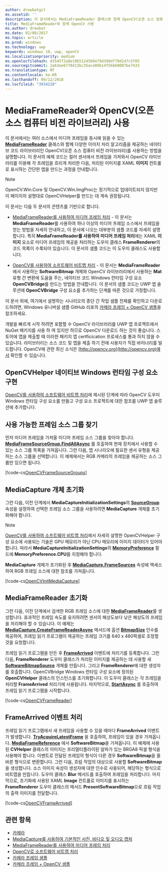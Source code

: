 ```yaml
---
author: drewbatgit
ms.assetid: ''
description: 이 문서에서는 MediaFrameReader 클래스와 함께 OpenCV(오픈 소스 컴퓨터 비전 라이브러리)를 사용하는 방법을 설명합니다.
title: MediaFrameReader와 함께 OpenCV 사용
ms.author: drewbat
ms.date: 02/08/2017
ms.topic: article
ms.prod: windows
ms.technology: uwp
keywords: windows 10, uwp, openCV
ms.localizationpriority: medium
ms.openlocfilehash: 43545f2a8e1965124560479d399df79d247c5f05
ms.sourcegitcommit: 2a63ee6770413bc35ace09b14f56b60007be7433
ms.translationtype: MT
ms.contentlocale: ko-KR
ms.lasthandoff: 09/12/2018
ms.locfileid: "3934228"
---
```

# <a name="use-the-open-source-computer-vision-library-opencv-with-mediaframereader"></a>MediaFrameReader와 OpenCV(오픈 소스 컴퓨터 비전 라이브러리) 사용

이 문서에서는 여러 소스에서 미디어 프레임을 동시에 읽을 수 있는 [**MediaFrameReader**](https://msdn.microsoft.com/library/windows/apps/Windows.Media.Capture.Frames.MediaFrameReader) 클래스와 함께 다양한 이미지 처리 알고리즘을 제공하는 네이티브 코드 라이브러리인 OpenCV(오픈 소스 컴퓨터 비전 라이브러리)를 사용하는 방법을 설명합니다. 이 문서의 예제 코드는 컬러 센서에서 프레임을 가져와서 OpenCV 라이브러리를 이용해 각 프레임을 흐리게 처리한 다음, 처리된 이미지를 XAML **이미지** 컨트롤로 표시하는 간단한 앱을 만드는 과정을 안내합니다. 

>[!NOTE]
>OpenCV.Win.Core 및 OpenCV.Win.ImgProc는 정기적으로 업데이트되지 않지만 이 페이지의 설명대로 OpenCVHelper를 만드는 데 계속 권장됩니다.

이 문서는 다음 두 문서의 콘텐츠를 기반으로 합니다.

* [MediaFrameReader를 사용하여 미디어 프레임 처리](process-media-frames-with-mediaframereader.md) - 이 문서는 **MediaFrameReader**를 사용하여 하나 이상의 미디어 프레임 소스에서 프레임을 얻는 방법을 자세히 안내하고, 이 문서에 나오는 대부분의 샘플 코드를 자세히 설명합니다. 특히 **MediaFrameReader를 사용하여 미디어 프레임 처리**에는 XAML **이미지** 요소로 미디어 프레임의 제공을 처리하는 도우미 클래스 **FrameRenderer**의 코드 목록이 수록되어 있습니다. 이 문서의 샘플 코드는 이 도우미 클래스도 사용합니다.

* [OpenCV를 사용하여 소프트웨어 비트맵 처리](process-software-bitmaps-with-opencv.md) - 이 문서는 **MediaFrameReader**에서 사용하는 **SoftwareBitmap** 개체와 OpenCV 라이브러리에서 사용하는 **Mat** 유형 간 변환에 도움을 주는, 네이티브 코드 Windows 런타임 구성 요소 **OpenCVBridge**를 만드는 방법을 안내합니다. 이 문서의 샘플 코드는 UWP 앱 솔루션에 **OpenCVBridge** 구성 요소를 추가하는 단계를 따른 것으로 가정합니다.

이 문서 외에, 여기에서 설명하는 시나리오의 종단 간 작업 샘플 전체를 확인하고 다운로드하려면, Windows 유니버설 샘플 GitHub 리포의 [카메라 프레임 + OpenCV 샘플](https://go.microsoft.com/fwlink/?linkid=854003)을 참조하세요.

개발을 빠르게 시작 하려면 포함할 수 OpenCV 라이브러리를 UWP 앱 프로젝트에서 NuGet 패키지를 사용 하 여 있지만 하므로 OpenCV 다운로드 하는 것이 좋습니다. 스토어에 앱을 제출할 때 이러한 패키지 앱 certficication 프로세스를 통과 하지 않을 수 있습니다. 라이브러리는 소스 코드 및 앱을 제출 하기 전에 사용자가 직접 바이너리를 빌드합니다. OpenCV에 관한 최신 소식은 [http://opencv.org](http://opencv.org)에서 확인할 수 있습니다.


## <a name="implement-the-opencvhelper-native-windows-runtime-component"></a>OpenCVHelper 네이티브 Windows 런타임 구성 요소 구현
[OpenCV를 사용하여 소프트웨어 비트맵 처리](process-software-bitmaps-with-opencv.md)에 제시된 단계에 따라 OpenCV 도우미 Windows 런타임 구성 요소를 만들고 구성 요소 프로젝트에 대한 참조를 UWP 앱 솔루션에 추가합니다.

## <a name="find-available-frame-source-groups"></a>사용 가능한 프레임 소스 그룹 찾기
먼저 미디어 프레임을 가져올 미디어 프레임 소스 그룹을 찾아야 합니다. **[MediaFrameSourceGroup.FindAllAsync](https://docs.microsoft.com/uwp/api/windows.media.capture.frames.mediaframesourcegroup.FindAllAsync)** 를 호출하여 현재 장치에서 사용할 수 있는 소스 그룹 목록을 가져옵니다. 그런 다음, 앱 시나리오에 필요한 센서 유형을 제공하는 소스 그룹을 선택합니다. 이 예제에서는 RGB 카메라의 프레임을 제공하는 소스 그룹만 있으면 됩니다.

[!code-cs[OpenCVFrameSourceGroups](./code/Frames_Win10/Frames_Win10/MainPage.OpenCV.xaml.cs#SnippetOpenCVFrameSourceGroups)]

## <a name="initialize-the-mediacapture-object"></a>MediaCapture 개체 초기화
그런 다음, 이전 단계에서 **MediaCaptureInitializationSettings**의 **[SourceGroup](https://docs.microsoft.com/uwp/api/windows.media.capture.mediacaptureinitializationsettings.SourceGroup)** 속성을 설정하여 선택한 프레임 소스 그룹을 사용하려면 **MediaCapture** 개체를 초기화해야 합니다.

> [!NOTE] 
> [OpenCV를 사용하여 소프트웨어 비트맵 처리](process-software-bitmaps-with-opencv.md)에서 자세히 설명한 OpenCVHelper 구성 요소에 사용되는 기술은 GPU 메모리가 아닌 CPU 메모리에 이미지 데이터가 있어야 합니다. 따라서 **MediaCaptureInitializationSettings**의 **[MemoryPreference](https://docs.microsoft.com/uwp/api/windows.media.capture.mediacaptureinitializationsettings.MemoryPreference)** 필드에 **MemoryPreference.CPU**를 지정해야 합니다.

**MediaCapture** 개체가 초기화된 후 **[MediaCapture.FrameSources](https://docs.microsoft.com/uwp/api/windows.media.capture.mediacapture.FrameSources)** 속성에 액세스하여 RGB 프레임 소스에 대한 참조를 가져옵니다.

[!code-cs[OpenCVInitMediaCapture](./code/Frames_Win10/Frames_Win10/MainPage.OpenCV.xaml.cs#SnippetOpenCVInitMediaCapture)]

## <a name="initialize-the-mediaframereader"></a>MediaFrameReader 초기화
그런 다음, 이전 단계에서 검색한 RGB 프레임 소스에 대한 [**MediaFrameReader**](https://msdn.microsoft.com/library/windows/apps/Windows.Media.Capture.Frames.MediaFrameReader)를 생성합니다. 효과적인 프레임 속도를 유지하려면 센서의 해상도보다 낮은 해상도의 프레임을 처리해야 할 수 있습니다. 이 예제는 **[MediaCapture.CreateFrameReaderAsync](https://docs.microsoft.com/uwp/api/windows.media.capture.mediacapture.createframereaderasync)** 메서드에 옵션 **[BitmapSize](https://docs.microsoft.com/uwp/api/windows.graphics.imaging.bitmapsize)** 인수를 제공하여, 프레임 읽기 프로그램이 제공하는 프레임 크기를 640 x 480픽셀로 조정할 것을 요청합니다.

프레임 읽기 프로그램을 만든 후 **[FrameArrived](https://docs.microsoft.com/uwp/api/windows.media.capture.frames.mediaframereader.FrameArrived)** 이벤트에 처리기를 등록합니다. 그런 다음, **FrameRenderer** 도우미 클래스가 처리된 이미지를 제공하는 데 사용할 새 **[SoftwareBitmapSource](https://docs.microsoft.com/uwp/api/windows.ui.xaml.media.imaging.softwarebitmapsource)** 개체를 만듭니다. 그리고 **FrameRenderer**에 대한 생성자를 호출합니다. OpenCVBridge Windows 런타임 구성 요소에 정의된 **OpenCVHelper** 클래스의 인스턴스를 초기화합니다. 이 도우미 클래스는 각 프레임을 처리할 **FrameArrived** 처리기에 사용됩니다. 마지막으로, **[StartAsync](https://docs.microsoft.com/uwp/api/windows.media.capture.frames.mediaframereader.StartAsync)** 를 호출하여 프레임 읽기 프로그램을 시작합니다.

[!code-cs[OpenCVFrameReader](./code/Frames_Win10/Frames_Win10/MainPage.OpenCV.xaml.cs#SnippetOpenCVFrameReader)]


## <a name="handle-the-framearrived-event"></a>FrameArrived 이벤트 처리
프레임 읽기 프로그램에서 새 프레임을 사용할 수 있을 때마다 **FrameArrived** 이벤트가 발생합니다. **[TryAcquireLatestFrame](https://docs.microsoft.com/uwp/api/windows.media.capture.frames.mediaframereader.TryAcquireLatestFrame)** 을 호출하여, 프레임이 있을 경우 가져옵니다. **[MediaFrameReference](https://docs.microsoft.com/uwp/api/windows.media.capture.frames.mediaframereference)** 에서 **SoftwareBitmap**을 가져옵니다. 이 예제에 사용된 **CVHelper** 클래스의 이미지는 프리멀티플라이된 알파가 있는 BRGA8 픽셀 형식을 사용해야 합니다. 이벤트로 전달된 프레임의 형식이 다른 경우 **SoftwareBitmap**을 올바른 형식으로 변환합니다. 그런 다음, 흐림 작업의 대상으로 사용할 **SoftwareBitmap**을 생성합니다. 소스 이미지 속성이 생성자에 대한 인수로 사용되어, 해당하는 형식으로 비트맵을 만듭니다. 도우미 클래스 **Blur** 메서드를 호출하여 프레임을 처리합니다. 마지막으로, 초기화에 사용된 XAML **Image** 컨트롤로 이미지를 표시하는 **FrameRenderer** 도우미 클래스의 메서드 **PresentSoftwareBitmap**으로 흐림 작업의 출력 이미지를 전달합니다.

[!code-cs[OpenCVFrameArrived](./code/Frames_Win10/Frames_Win10/MainPage.OpenCV.xaml.cs#SnippetOpenCVFrameArrived)]

## <a name="related-topics"></a>관련 항목

* [카메라](camera.md)
* [MediaCapture를 사용하여 기본적인 사진, 비디오 및 오디오 캡처](basic-photo-video-and-audio-capture-with-MediaCapture.md)
* [MediaFrameReader를 사용하여 미디어 프레임 처리](process-media-frames-with-mediaframereader.md)
* [OpenCV로 소프트웨어 비트맵 처리](process-software-bitmaps-with-opencv.md)
* [카메라 프레임 샘플](http://go.microsoft.com/fwlink/?LinkId=823230)
* [카메라 프레임 + OpenCV 샘플](https://go.microsoft.com/fwlink/?linkid=854003)
 

 




